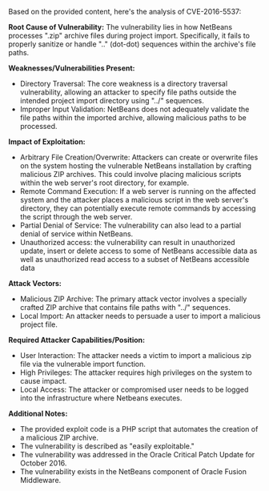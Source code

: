 Based on the provided content, here's the analysis of CVE-2016-5537:

**Root Cause of Vulnerability:**
The vulnerability lies in how NetBeans processes ".zip" archive files during project import. Specifically, it fails to properly sanitize or handle ".." (dot-dot) sequences within the archive's file paths.

**Weaknesses/Vulnerabilities Present:**
- Directory Traversal: The core weakness is a directory traversal vulnerability, allowing an attacker to specify file paths outside the intended project import directory using "../" sequences.
- Improper Input Validation: NetBeans does not adequately validate the file paths within the imported archive, allowing malicious paths to be processed.

**Impact of Exploitation:**
- Arbitrary File Creation/Overwrite: Attackers can create or overwrite files on the system hosting the vulnerable NetBeans installation by crafting malicious ZIP archives. This could involve placing malicious scripts within the web server's root directory, for example.
- Remote Command Execution: If a web server is running on the affected system and the attacker places a malicious script in the web server's directory, they can potentially execute remote commands by accessing the script through the web server.
- Partial Denial of Service: The vulnerability can also lead to a partial denial of service within NetBeans.
- Unauthorized access: the vulnerability can result in unauthorized update, insert or delete access to some of NetBeans accessible data as well as unauthorized read access to a subset of NetBeans accessible data

**Attack Vectors:**
- Malicious ZIP Archive: The primary attack vector involves a specially crafted ZIP archive that contains file paths with "../" sequences.
- Local Import: An attacker needs to persuade a user to import a malicious project file.

**Required Attacker Capabilities/Position:**
- User Interaction: The attacker needs a victim to import a malicious zip file via the vulnerable import function.
- High Privileges: The attacker requires high privileges on the system to cause impact.
- Local Access: The attacker or compromised user needs to be logged into the infrastructure where Netbeans executes.

**Additional Notes:**

- The provided exploit code is a PHP script that automates the creation of a malicious ZIP archive.
- The vulnerability is described as "easily exploitable."
- The vulnerability was addressed in the Oracle Critical Patch Update for October 2016.
- The vulnerability exists in the NetBeans component of Oracle Fusion Middleware.